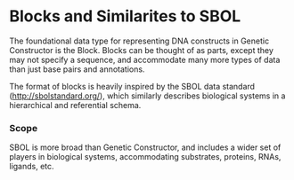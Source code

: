 # Blocks and Similarites to SBOL

The foundational data type for representing DNA constructs in Genetic Constructor is the Block. Blocks can be thought of as parts, except they may not specify a sequence, and accommodate many more types of data than just base pairs and annotations.

The format of blocks is heavily inspired by the SBOL data standard (http://sbolstandard.org/), which similarly describes biological systems in a hierarchical and referential schema.

### Scope

SBOL is more broad than Genetic Constructor, and includes a wider set of players in biological systems, accommodating substrates, proteins, RNAs, ligands, etc.